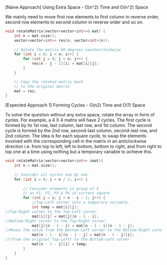 <p>[Naive Approach] Using Extra Space - O(n^2) Time and O(n^2) Space

We mainly need to move first row elements to first column in reverse order, second row elements to second column in reverse order and so on.</p>

```cpp
void rotateMatrix(vector<vector<int>>& mat) {
    int n = mat.size();
    vector<vector<int>> res(n, vector<int>(n));
  
    // Rotate the matrix 90 degrees counterclockwise
    for (int i = 0; i < n; i++) {
        for (int j = 0; j < n; j++) {
            res[n - j - 1][i] = mat[i][j];
        }
    }

    // Copy the rotated matrix back
    // to the original matrix
    mat = res;
}
```

<p>[Expected Approach 1] Forming Cycles - O(n2) Time and O(1) Space

To solve the question without any extra space, rotate the array in form of cycles. For example, a 4 X 4 matrix will have 2 cycles. The first cycle is formed by its 1st row, last column, last row, and 1st column. The second cycle is formed by the 2nd row, second-last column, second-last row, and 2nd column. The idea is for each square cycle, to swap the elements involved with the corresponding cell in the matrix in an anticlockwise direction i.e. from top to left, left to bottom, bottom to right, and from right to top one at a time using nothing but a temporary variable to achieve this.</p>

```cpp
void rotateMatrix(vector<vector<int>> &mat){
  	int n = mat.size();
  
    // Consider all cycles one by one
    for (int i = 0; i < n / 2; i++) {
      
        // Consider elements in group of 4 
        // as P1, P2, P3 & P4 in current square
        for (int j = i; j < n - i - 1; j++) {
          	//Top-Left corner into a temporary variable.
            int temp = mat[i][j];
//Top-Right corner to the Top-Left corner.
            mat[i][j] = mat[j][n - 1 - i];
//Bottom-Right corner to the Top-Right corner.
            mat[j][n - 1 - i] = mat[n - 1 - i][n - 1 - j];
//Moves the value from the Bottom-Left corner to the Bottom-Right corner.
            mat[n - 1 - i][n - 1 - j] = mat[n - 1 - j][i];
//(from the original Top-Left) to the Bottom-Left corner
            mat[n - 1 - j][i] = temp;
        }
    }
}
